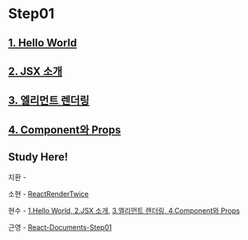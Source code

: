 # Step01

## [1. Hello World](https://ko.reactjs.org/docs/hello-world.html)
## [2. JSX 소개](https://ko.reactjs.org/docs/introducing-jsx.html)
## [3. 엘리먼트 렌더링](https://ko.reactjs.org/docs/rendering-elements.html)
## [4. Component와 Props](https://ko.reactjs.org/docs/components-and-props.html)


## Study Here!

지환 - 

소현 - [ReactRenderTwice](https://ppotatog.github.io/ReactRenderTwice)

현수 - [1.Hello World, 2.JSX 소개](https://fe-hyunsu.github.io/react-study-01), [3.엘리먼트 렌더링, 4.Component와 Props](https://fe-hyunsu.github.io/react-study-02)

근영 - [React-Documents-Step01](https://velog.io/@leedocs/TIL-React-Documents-Step01)
